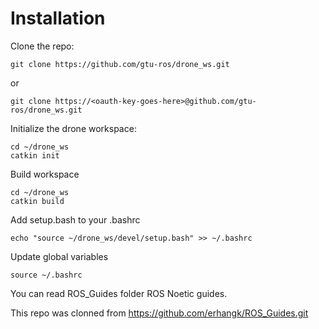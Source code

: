 # Installation

Clone the repo:

```
git clone https://github.com/gtu-ros/drone_ws.git
```

or

```
git clone https://<oauth-key-goes-here>@github.com/gtu-ros/drone_ws.git
```

Initialize the drone workspace:

```
cd ~/drone_ws
catkin init
```

Build workspace

```
cd ~/drone_ws
catkin build
```

Add setup.bash to your .bashrc

```
echo "source ~/drone_ws/devel/setup.bash" >> ~/.bashrc
```

Update global variables

```
source ~/.bashrc
```


You can read ROS_Guides folder ROS Noetic guides.

This repo was clonned from https://github.com/erhangk/ROS_Guides.git
